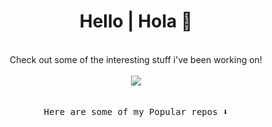 <h1 align="center">Hello | Hola 👋</h1>

<p align="center">
 <br/>
 Check out some of the interesting stuff i've been working on! 
 <br/><br/>
 <img align="center" src="https://i.kym-cdn.com/entries/icons/original/000/028/021/work.jpg" />
 <br/>
 <br/><br/>
 
 <samp>
Here are some of my Popular repos ⬇️  
 </samp>
</p>
